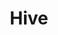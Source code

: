 ---
ep: 32
title: "Hive"
imglink: "https://live.staticflickr.com/65535/50997611778_f70b313721_o.jpg"
thumbnail: "https://live.staticflickr.com/65535/50997611778_db04ca5d2e_q.jpg"
alt: >
    A wasps&#x27; nest in the upper corner of a room. There are squiggly worms on the floor underneath it.
name: "Ida"
---